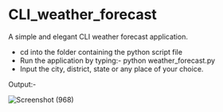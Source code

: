 # CLI_weather_forecast
A simple and elegant CLI weather forecast application.

- cd into the folder containing the python script file
- Run the application by typing:- python weather_forecast.py
- Input the city, district, state or any place of your choice.

Output:-

![Screenshot (968)](https://user-images.githubusercontent.com/69397255/121877186-fbfccf00-cd27-11eb-8e77-73f100902107.png)
